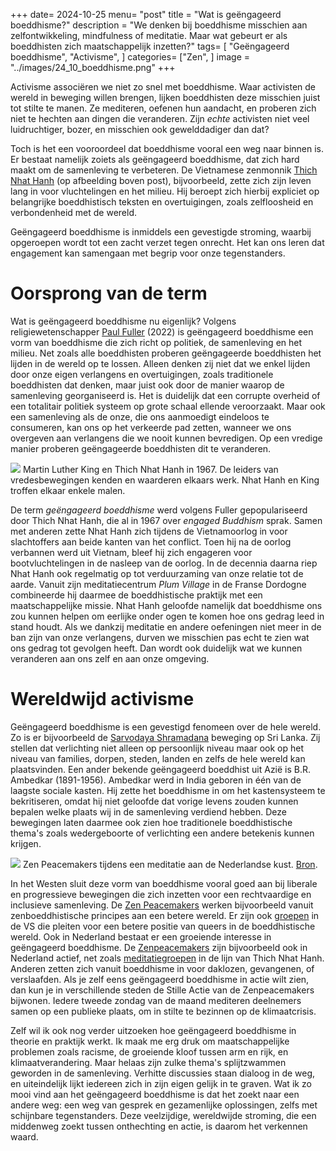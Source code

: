 +++
date= 2024-10-25
menu= "post"
title = "Wat is geëngageerd boeddhisme?"
description = "We denken bij boeddhisme misschien aan zelfontwikkeling, mindfulness of meditatie. Maar wat gebeurt er als boeddhisten zich maatschappelijk inzetten?"
tags= [
		"Geëngageerd boeddhisme",
		"Activisme",
]
categories= ["Zen",
]
image = "../images/24_10_boeddhisme.png"
+++

Activisme associëren we niet zo snel met boeddhisme. Waar activisten de wereld in beweging willen brengen, lijken boeddhisten deze misschien juist tot stilte te manen. Ze mediteren, oefenen hun aandacht, en proberen zich niet te hechten aan dingen die veranderen. Zijn *echte* activisten niet veel luidruchtiger, bozer, en misschien ook gewelddadiger dan dat? 

Toch is het een vooroordeel dat boeddhisme vooral een weg naar binnen is. Er bestaat namelijk zoiets als geëngageerd boeddhisme, dat zich hard maakt om de samenleving te verbeteren. De Vietnamese zenmonnik [Thich Nhat Hanh](https://en.wikipedia.org/wiki/Th%C3%ADch_Nh%E1%BA%A5t_H%E1%BA%A1nh) (op afbeelding boven post), bijvoorbeeld, zette zich zijn leven lang in voor vluchtelingen en het milieu. Hij beroept zich hierbij expliciet op belangrijke boeddhistisch teksten en overtuigingen, zoals zelfloosheid en verbondenheid met de wereld. 

Geëngageerd boeddhisme is inmiddels een gevestigde stroming, waarbij opgeroepen wordt tot een zacht verzet tegen onrecht. Het kan ons leren dat engagement kan samengaan met begrip voor onze tegenstanders. 

# Oorsprong van de term 

Wat is geëngageerd boeddhisme nu eigenlijk? Volgens religiewetenschapper [Paul Fuller](https://www.bloomsbury.com/us/introduction-to-engaged-buddhism-9781350129092/) (2022) is geëngageerd boeddhisme een vorm van boeddhisme die zich richt op politiek, de samenleving en het milieu. Net zoals alle boeddhisten proberen geëngageerde boeddhisten het lijden in de wereld op te lossen. Alleen denken zij niet dat we enkel lijden door onze eigen verlangens en overtuigingen, zoals traditionele boeddhisten dat denken, maar juist ook door de manier waarop de samenleving georganiseerd is. Het is duidelijk dat een corrupte overheid of een totalitair politiek systeem op grote schaal ellende veroorzaakt. Maar ook een samenleving als de onze, die ons aanmoedigt eindeloos te consumeren, kan ons op het verkeerde pad zetten, wanneer we ons overgeven aan verlangens die we nooit kunnen bevredigen. Op een vredige manier proberen geëngageerde boeddhisten dit te veranderen.

![](../images/Hanh_king.png) Martin Luther King en Thich Nhat Hanh in 1967. De leiders van vredesbewegingen kenden en waarderen elkaars werk. Nhat Hanh en King troffen elkaar enkele malen.

De term *geëngageerd boeddhisme* werd volgens Fuller gepopulariseerd door Thich Nhat Hanh, die al in 1967 over *engaged Buddhism* sprak. Samen met anderen zette Nhat Hanh zich tijdens de Vietnamoorlog in voor slachtoffers aan beide kanten van het conflict. Toen hij na de oorlog verbannen werd uit Vietnam, bleef hij zich engageren voor bootvluchtelingen in de nasleep van de oorlog. In de decennia daarna riep Nhat Hanh ook regelmatig op tot verduurzaming van onze relatie tot de aarde. Vanuit zijn meditatiecentrum *Plum Village* in de Franse Dordogne combineerde hij daarmee de boeddhistische praktijk met een maatschappelijke missie. Nhat Hanh geloofde namelijk dat boeddhisme ons zou kunnen helpen om eerlijke onder ogen te komen hoe ons gedrag leed in stand houdt. Als we dankzij meditatie en andere oefeningen niet meer in de ban zijn van onze verlangens, durven we misschien pas echt te zien wat ons gedrag tot gevolgen heeft. Dan wordt ook duidelijk wat we kunnen veranderen aan ons zelf en aan onze omgeving.

# Wereldwijd activisme

Geëngageerd boeddhisme is een gevestigd fenomeen over de hele wereld. Zo is er bijvoorbeeld de [Sarvodaya Shramadana](https://www.sarvodaya.org/) beweging op Sri Lanka. Zij stellen dat verlichting niet alleen op persoonlijk niveau maar ook op het niveau van families, dorpen, steden, landen en zelfs de hele wereld kan plaatsvinden. Een ander bekende geëngageerd boeddhist uit Azië is B.R. Ambedkar (1891-1956). Ambedkar werd in India geboren in één van de laagste sociale kasten. Hij zette het boeddhisme in om het kastensysteem te bekritiseren, omdat hij niet geloofde dat vorige levens zouden kunnen bepalen welke plaats wij in de samenleving verdiend hebben. Deze bewegingen laten daarmee ook zien hoe traditionele boeddhistische thema's zoals wedergeboorte of verlichting een andere betekenis kunnen krijgen. 

![](https://zenpeacemakers.nl/wp-content/uploads/2014/07/DSC_0200-e1692978186703.jpg) Zen Peacemakers tijdens een meditatie aan de Nederlandse kust. [Bron](https://zenpeacemakers.nl/wp-content/uploads/2014/07/DSC_0200-e1692978186703.jpg).

In het Westen sluit deze vorm van boeddhisme vooral goed aan bij liberale en progressieve bewegingen die zich inzetten voor een rechtvaardige en inclusieve samenleving. De [Zen Peacemakers](https://zenpeacemakers.org/) werken bijvoorbeeld vanuit zenboeddhistische principes aan een betere wereld. Er zijn ook [groepen](https://gaybuddhist.org/) in de VS die pleiten voor een betere positie van queers in de boeddhistische wereld. Ook in Nederland bestaat er een groeiende interesse in geëngageerd boeddhisme. De [Zenpeacemakers](https://zenpeacemakers.nl) zijn bijvoorbeeld ook in Nederland actief, net zoals [meditatiegroepen](./https:/aandacht.net) in de lijn van Thich Nhat Hanh. Anderen zetten zich vanuit boeddhisme in voor daklozen, gevangenen, of verslaafden. Als je zelf eens geëngageerd boeddhisme in actie wilt zien, dan kun je in verschillende steden de Stille Actie van de Zenpeacemakers bijwonen. Iedere tweede zondag van de maand mediteren deelnemers samen op een publieke plaats, om in stilte te bezinnen op de klimaatcrisis.

Zelf wil ik ook nog verder uitzoeken hoe geëngageerd boeddhisme in theorie en praktijk werkt. Ik maak me erg druk om maatschappelijke problemen zoals racisme, de groeiende kloof tussen arm en rijk, en klimaatverandering. Maar helaas zijn zulke thema's splijtzwammen geworden in de samenleving. Verhitte discussies staan dialoog in de weg, en uiteindelijk lijkt iedereen zich in zijn eigen gelijk in te graven. Wat ik zo mooi vind aan het geëngageerd boeddhisme is dat het zoekt naar een andere weg: een weg van gesprek en gezamenlijke oplossingen, zelfs met schijnbare tegenstanders. Deze veelzijdige, wereldwijde stroming, die een middenweg zoekt tussen onthechting en actie, is daarom het verkennen waard.
